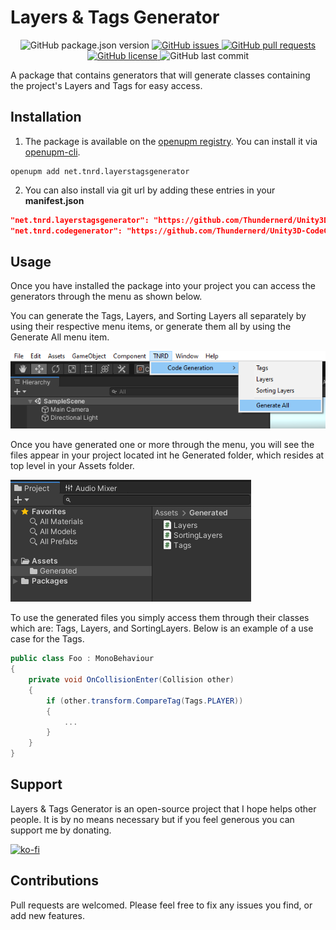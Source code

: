 # Layers & Tags Generator

<p align="center">
	<img alt="GitHub package.json version" src ="https://img.shields.io/github/package-json/v/Thundernerd/Unity3D-LayersTagsGenerator" />
	<a href="https://github.com/Thundernerd/Unity3D-LayersTagsGenerator/issues">
		<img alt="GitHub issues" src ="https://img.shields.io/github/issues/Thundernerd/Unity3D-LayersTagsGenerator" />
	</a>
	<a href="https://github.com/Thundernerd/Unity3D-LayersTagsGenerator/pulls">
		<img alt="GitHub pull requests" src ="https://img.shields.io/github/issues-pr/Thundernerd/Unity3D-LayersTagsGenerator" />
	</a>
	<a href="https://github.com/Thundernerd/Unity3D-LayersTagsGenerator/blob/master/LICENSE.md">
		<img alt="GitHub license" src ="https://img.shields.io/github/license/Thundernerd/Unity3D-LayersTagsGenerator" />
	</a>
	<img alt="GitHub last commit" src ="https://img.shields.io/github/last-commit/Thundernerd/Unity3D-LayersTagsGenerator" />
</p>

A package that contains generators that will generate classes containing the project's Layers and Tags for easy access.

## Installation
1. The package is available on the [openupm registry](https://openupm.com). You can install it via [openupm-cli](https://github.com/openupm/openupm-cli).
```
openupm add net.tnrd.layerstagsgenerator
```
2. You can also install via git url by adding these entries in your **manifest.json**
```json
"net.tnrd.layerstagsgenerator": "https://github.com/Thundernerd/Unity3D-LayersTagsGenerator.git",
"net.tnrd.codegenerator": "https://github.com/Thundernerd/Unity3D-CodeGenerator.git"
```

## Usage

Once you have installed the package into your project you can access the generators through the menu as shown below.

You can generate the Tags, Layers, and Sorting Layers all separately by using their respective menu items, or generate them all by using the Generate All menu item.


![alt](./~Documentation/menu_items.png)


Once you have generated one or more through the menu, you will see the files appear in your project located int he Generated folder, which resides at top level in your Assets folder.

![alt](./~Documentation/generated_files.png)

To use the generated files you simply access them through their classes which are: Tags, Layers, and SortingLayers.
Below is an example of a use case for the Tags. 

```c#
public class Foo : MonoBehaviour
{
    private void OnCollisionEnter(Collision other)
    {
        if (other.transform.CompareTag(Tags.PLAYER))
        {
            ...
        }
    }
}
```

## Support
Layers & Tags Generator is an open-source project that I hope helps other people. It is by no means necessary but if you feel generous you can support me by donating.

[![ko-fi](https://www.ko-fi.com/img/githubbutton_sm.svg)](https://ko-fi.com/J3J11GEYY)

## Contributions
Pull requests are welcomed. Please feel free to fix any issues you find, or add new features.

